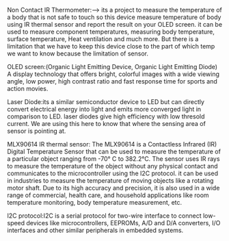 Non Contact IR Thermometer:--> its a project to measure the temperature of a body that is not safe to touch so this device measure temperature of body using IR thermal sensor and report the result on your OLED screen. it can be used to measure component temperatures, measuring body temperature, surface temperature, Heat ventilation and much more. But there is a limitation that we have to keep this device close to the part of which temp we want to know because the limitation of sensor.

OLED screen:(Organic Light Emitting Device, Organic Light Emitting Diode) A display technology that offers bright, colorful images with a wide viewing angle, low power, high contrast ratio and fast response time for sports and action movies.

Laser Diode:its a similar semiconductor device to LED but can directly convert electrical energy into light and emits more converged light in comparison to LED. laser diodes give high efficiency with low thresold current. We are using this here to know that where the sensing area of sensor is pointing at.

MLX90614 IR thermal sensor: The MLX90614 is a Contactless Infrared (IR) Digital Temperature Sensor that can be used to measure the temperature of a particular object ranging from -70° C to 382.2°C. The sensor uses IR rays to measure the temperature of the object without any physical contact and communicates to the microcontroller using the I2C protocol. it can be used in industries to measure the temperature of moving objects like a rotating motor shaft. Due to its high accuracy and precision, it is also used in a wide range of commercial, health care, and household applications like room temperature monitoring, body temperature measurement, etc.

I2C protocol:I2C is a serial protocol for two-wire interface to connect low-speed devices like microcontrollers, EEPROMs, A/D and D/A converters, I/O interfaces and other similar peripherals in embedded systems.
